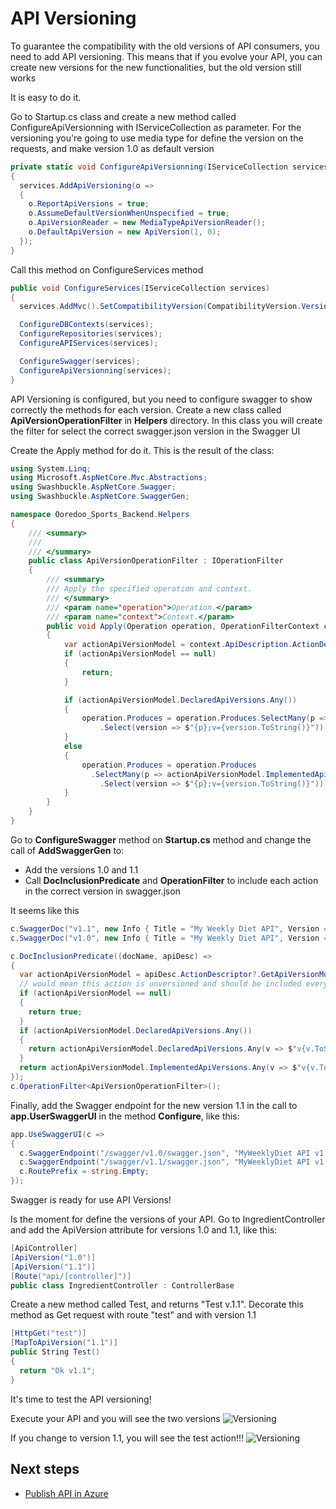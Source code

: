# API Versioning

To guarantee the compatibility with the old versions of API consumers, you need to add API versioning. This means that if you evolve your API, you can create new versions for the new functionalities, but the old version still works

It is easy to do it.

Go to Startup.cs class and create a new method called ConfigureApiVersionning with IServiceCollection as parameter. For the versioning you're going to use media type for define the version on the requests, and make version 1.0 as default version

```C#
private static void ConfigureApiVersionning(IServiceCollection services)
{
  services.AddApiVersioning(o =>
  {
    o.ReportApiVersions = true;
    o.AssumeDefaultVersionWhenUnspecified = true;
    o.ApiVersionReader = new MediaTypeApiVersionReader();
    o.DefaultApiVersion = new ApiVersion(1, 0);
  });
}
```

Call this method on ConfigureServices method

```C#
public void ConfigureServices(IServiceCollection services)
{
  services.AddMvc().SetCompatibilityVersion(CompatibilityVersion.Version_2_2);

  ConfigureDBContexts(services);
  ConfigureRepositories(services);
  ConfigureAPIServices(services);

  ConfigureSwagger(services);
  ConfigureApiVersionning(services);
}
```

API Versioning is configured, but you need to configure swagger to show correctly the methods for each version. Create a new class called **ApiVersionOperationFilter** in **Helpers** directory. In this class you will create the filter for select the correct swagger.json version in the Swagger UI

Create the Apply method for do it. This is the result of the class:

```C#
using System.Linq;
using Microsoft.AspNetCore.Mvc.Abstractions;
using Swashbuckle.AspNetCore.Swagger;
using Swashbuckle.AspNetCore.SwaggerGen;

namespace Ooredoo_Sports_Backend.Helpers
{
    /// <summary>
    /// 
    /// </summary>
    public class ApiVersionOperationFilter : IOperationFilter
    {
        /// <summary>
        /// Apply the specified operation and context.
        /// </summary>
        /// <param name="operation">Operation.</param>
        /// <param name="context">Context.</param>
        public void Apply(Operation operation, OperationFilterContext context)
        {
            var actionApiVersionModel = context.ApiDescription.ActionDescriptor?.GetApiVersionModel();
            if (actionApiVersionModel == null)
            {
                return;
            }

            if (actionApiVersionModel.DeclaredApiVersions.Any())
            {
                operation.Produces = operation.Produces.SelectMany(p => actionApiVersionModel.DeclaredApiVersions
                    .Select(version => $"{p};v={version.ToString()}")).ToList();
            }
            else
            {
                operation.Produces = operation.Produces
                  .SelectMany(p => actionApiVersionModel.ImplementedApiVersions.OrderByDescending(v => v)
                    .Select(version => $"{p};v={version.ToString()}")).ToList();
            }
        }
    }
}
```


Go to **ConfigureSwagger** method on **Startup.cs** method and change the call of **AddSwaggerGen** to:
- Add the versions 1.0 and 1.1
- Call **DocInclusionPredicate** and **OperationFilter** to include each action in the correct version in swagger.json

It seems like this

```C#
c.SwaggerDoc("v1.1", new Info { Title = "My Weekly Diet API", Version = "v1.1" });
c.SwaggerDoc("v1.0", new Info { Title = "My Weekly Diet API", Version = "v1.0" });

c.DocInclusionPredicate((docName, apiDesc) =>
{
  var actionApiVersionModel = apiDesc.ActionDescriptor?.GetApiVersionModel();
  // would mean this action is unversioned and should be included everywhere
  if (actionApiVersionModel == null)
  {
    return true;
  }
  if (actionApiVersionModel.DeclaredApiVersions.Any())
  {
    return actionApiVersionModel.DeclaredApiVersions.Any(v => $"v{v.ToString()}" == docName);
  }
  return actionApiVersionModel.ImplementedApiVersions.Any(v => $"v{v.ToString()}" == docName);
});
c.OperationFilter<ApiVersionOperationFilter>();
```
Finally, add the Swagger endpoint for the new version 1.1 in the call to **app.UserSwaggerUI** in the method **Configure**, like this:

```C#
app.UseSwaggerUI(c =>
{
  c.SwaggerEndpoint("/swagger/v1.0/swagger.json", "MyWeeklyDiet API v1.0");
  c.SwaggerEndpoint("/swagger/v1.1/swagger.json", "MyWeeklyDiet API v1.1");
  c.RoutePrefix = string.Empty;
});
```
Swagger is ready for use API Versions!

Is the moment for define the versions of your API. Go to IngredientController and add the ApiVersion attribute for versions 1.0 and 1.1, like this:

```C#
[ApiController]
[ApiVersion("1.0")]
[ApiVersion("1.1")]
[Route("api/[controller]")]
public class IngredientController : ControllerBase
```

Create a new method called Test, and returns "Test v.1.1". Decorate this method as Get request with route "test" and with version 1.1

```C#
[HttpGet("test")]
[MapToApiVersion("1.1")]
public String Test()
{
  return "Ok v1.1";
}
```

It's time to test the API versioning! 

Execute your API and you will see the two versions
![Versioning](https://danielasensiolabs.blob.core.windows.net/myweeklydietlab/01_Test_swagger_with_versioning_(1).png)

If you change to version 1.1, you will see the test action!!!
![Versioning](https://danielasensiolabs.blob.core.windows.net/myweeklydietlab/01_Test_swagger_with_versioning_(2).png)

## Next steps
- [Publish API in Azure](https://github.com/dasensio/myweeklydiet/blob/master/publish-api-azure.md)
